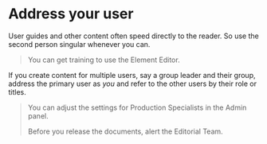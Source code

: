 Address your user
=================

User guides and other content often speed directly to the reader. So use the 
second person singular whenever you can.

> You can get training to use the Element Editor.

If you create content for multiple users, say a group leader and their
group, address the primary user as *you* and refer to the other users by
their role or titles.

> You can adjust the settings for Production Specialists in the Admin panel.
>
> Before you release the documents, alert the Editorial Team. 
